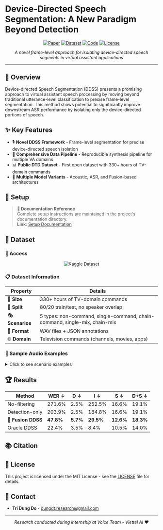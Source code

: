 # Device-Directed Speech Segmentation: A New Paradigm Beyond Detection

<div align="center">

[![Paper](https://img.shields.io/badge/📄_Paper-arXiv-b31b1b.svg)](PAPER_LINK)
[![Dataset](https://img.shields.io/badge/🗂️_Dataset-Kaggle-20beff.svg)](https://www.kaggle.com/datasets/dung8204/device-directed-television-dataset-dtd)
[![Code](https://img.shields.io/badge/💻_Code-GitHub-171515.svg)](https://github.com/dungdt-infopstats/Device-Directed-Speech-Segmentation)
[![License](https://img.shields.io/badge/📋_License-MIT-green.svg)](https://github.com/dungdt-infopstats/Device-Directed-Speech-Segmentation/blob/main/LICENSE)

*A novel frame-level approach for isolating device-directed speech segments in virtual assistant applications*

</div>

---

## 🎯 Overview

Device-directed Speech Segmentation (DDSS) presents a promising approach to virtual assistant speech processing by moving beyond traditional utterance-level classification to precise frame-level segmentation. This method shows potential to significantly improve downstream ASR performance by isolating only the device-directed portions of speech.

## ✨ Key Features

- 🎙️ **Novel DDSS Framework** - Frame-level segmentation for precise device-directed speech isolation
- 🔧 **Comprehensive Data Pipeline** - Reproducible synthesis pipeline for multiple VA domains
- 📊 **Public DTD Dataset** - First open dataset with 330+ hours of TV-domain commands
- 🤖 **Multiple Model Variants** - Acoustic, ASR, and Fusion-based architectures

## 🚀 Setup

> **📖 Documentation Reference**  
> Complete setup instructions are maintained in the project's documentation directory.  
> **Link**: [Setup Documentation](https://github.com/dungdt-infopstats/Device-Directed-Speech-Segmentation/tree/main/docs)
## 📁 Dataset

### 🔗 Access
<div align="center">

[![Kaggle Dataset](https://img.shields.io/badge/📊_DTD_Dataset-Kaggle-20beff?style=for-the-badge&logo=kaggle)](https://www.kaggle.com/datasets/dung8204/device-directed-television-dataset-dtd)

</div>

### 📋 Dataset Information
| **Property** | **Details** |
|--------------|-------------|
| 📏 **Size** | 330+ hours of TV-domain commands |
| 🔄 **Split** | 80/20 train/test, no speaker overlap |
| 🎭 **Scenarios** | 5 types: non-command, single-command, chain-command, single-mix, chain-mix |
| 📁 **Format** | WAV files + JSON annotations |
| 🌐 **Domain** | Television commands (channels, movies, apps) |

### 🎵 Sample Audio Examples

<details>
<summary>Click to see scenario examples</summary>

**Single-command:**
> "Turn on YouTube"

**Chain-command:** 
> "Open Netflix, search for action movies, play the first result"

**Single-mix:**
> "Turn on YouTube" (to device) + "What do you want to watch?" (to another person)

**Chain-mix:**
> "Open the weather app" + conversational speech + "Set volume to 50%"

</details>

## 🏆 Results

| **Method** | **WER ↓** | **D ↓** | **I ↓** | **S ↓** | **D+S ↓** |
|------------|-----------|---------|---------|---------|-----------|
| No-filtering | 271.6% | 2.5% | 252.5% | 16.6% | 19.1% |
| Detection-only | 203.9% | 2.5% | 184.8% | 16.6% | 19.1% |
| **🥇 Fusion DDSS** | **47.8%** | **5.7%** | **29.5%** | **12.6%** | **18.3%** |
| Oracle DDSS | 22.4% | 3.5% | 8.4% | 10.5% | 14.0% |

## 📚 Citation


## 📄 License

This project is licensed under the MIT License - see the [LICENSE](LICENSE) file for details.

## 👥 Contact

- **Tri Dung Do** - dungdt.research@gmail.com
---
<div align="center">
<i>Research conducted during internship at Voice Team - Viettel AI ❤️</i>
</div>
